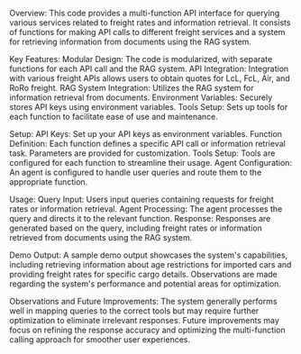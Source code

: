 Overview:
This code provides a multi-function API interface for querying various services related to freight rates and information retrieval. 
It consists of functions for making API calls to different freight services and a system for retrieving information from documents using the RAG system.

Key Features:
Modular Design: The code is modularized, with separate functions for each API call and the RAG system.
API Integration: Integration with various freight APIs allows users to obtain quotes for LcL, FcL, Air, and RoRo freight.
RAG System Integration: Utilizes the RAG system for information retrieval from documents.
Environment Variables: Securely stores API keys using environment variables.
Tools Setup: Sets up tools for each function to facilitate ease of use and maintenance.

Setup:
API Keys: Set up your API keys as environment variables.
Function Definition: Each function defines a specific API call or information retrieval task. Parameters are provided for customization.
Tools Setup: Tools are configured for each function to streamline their usage.
Agent Configuration: An agent is configured to handle user queries and route them to the appropriate function.

Usage:
Query Input: Users input queries containing requests for freight rates or information retrieval.
Agent Processing: The agent processes the query and directs it to the relevant function.
Response: Responses are generated based on the query, including freight rates or information retrieved from documents using the RAG system.

Demo Output:
A sample demo output showcases the system's capabilities, including retrieving information about age restrictions for imported cars and providing freight rates for specific cargo details.
Observations are made regarding the system's performance and potential areas for optimization.

Observations and Future Improvements:
The system generally performs well in mapping queries to the correct tools but may require further optimization to eliminate irrelevant responses.
Future improvements may focus on refining the response accuracy and optimizing the multi-function calling approach for smoother user experiences.
